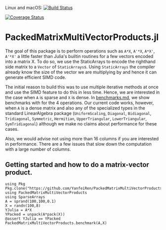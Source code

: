 Linux and macOS: [![Build Status](https://travis-ci.org/YanfeiRen/PackedMatrixMultiVectorProducts.jl.svg?branch=master)](https://travis-ci.org/YanfeiRen/PackedMatrixMultiVectorProducts.jl)

[![Coverage Status](https://coveralls.io/repos/nassarhuda/PackedMatrixMultiVectorProducts.jl/badge.svg?branch=master)](https://coveralls.io/r/nassarhuda/PackedMatrixMultiVectorProducts.jl?branch=master)

# PackedMatrixMultiVectorProducts.jl

The goal of this package is to perform operations such
as `A*X`, `A'*X`, `A*X'`, `A'*X'` a little faster than Julia's builtin routines
for a few vectors encoded into a matrix X.
To do so, we use the StaticArrays to encode the righthand side matrix to
a `Vector` of `StaticArrays`s. Using `StaticArrays` the compiler already
know the size of the vector we are multiplying by and hence it can generate
efficient SIMD code.

The initial reason to build this
was to use multiple iterative methods at once and use
the SIMD feature to do this in less time. Hence, we are interested in the case
when `A` is sparse and `X` is dense.
In [benchmarks.md](benchmarks.md), we show benchmarks with for the 4 operations.
Our current code works, however, when `A` is a dense matrix and also any
of the specialized types in the standard LinearAlgebra package
(`UniformScaling`, `Diagonal`, `Bidiagonal`, `Tridiagonal`, `Symmetric`,
`Hermitian`, `UpperTriangular`, `LowerTriangular`, `SymTridiagonal`) although
we make no claims about performance for these cases.

Also, we would advise not using more than 16 columns if you are interested in
performance. There are a few issues that slow down the computation with a large
number of columns.

## Getting started and how to do a matrix-vector product.
```
using Pkg
Pkg.clone("https://github.com/YanfeiRen/PackedMatrixMultiVectorProducts.jl")
using PackedMatrixMultiVectorProducts
using SparseArrays
A = sprand(100,100,0.1)
X = randn(100,8)
YJulia = A*X
YPacked = unpack(A*pack(X))
@assert YJulia == YPacked
PackedMatrixMultiVectorProducts.benchmark(A,X)
```
